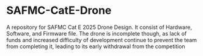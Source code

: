 # SAFMC-CatE-Drone
A repository for SAFMC Cat E 2025 Drone Design. It consist of Hardware, Software, and Firmware file. The drone is incomplete though, as lack of funds and increased difficulty of development continue to prevent the team from completing it, leading to its early withdrawal from the competition
